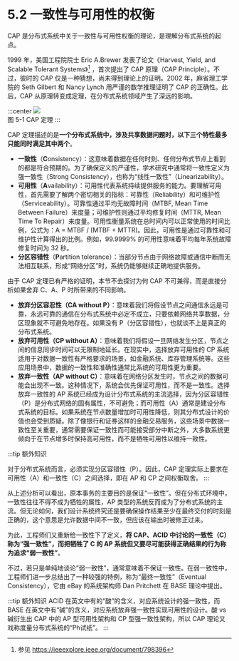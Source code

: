 # 5.2 一致性与可用性的权衡 

CAP 是分布式系统中关于一致性与可用性权衡的理论，是理解分布式系统的起点。

1999 年，美国工程院院士 Eric A.Brewer 发表了论文《Harvest, Yield, and Scalable Tolerant Systems》[^1] ，首次提出了 CAP 原理（CAP Principle）。不过，彼时的 CAP 仅是一种猜想，尚未得到理论上的证明。2002 年，麻省理工学院的 Seth Gilbert 和 Nancy Lynch 用严谨的数学推理证明了 CAP 的正确性。此后，CAP 从原理转变成定理，在分布式系统领域产生了深远的影响。

:::center
  ![](../assets/cap-theorem.png) <br/>
  图 5-1 CAP 定理
:::

CAP 定理描述的是**一个分布式系统中，涉及共享数据问题时，以下三个特性最多只能同时满足其中两个**。

- **一致性**（**C**onsistency）：这意味着数据在任何时刻、任何分布式节点上看到的都是符合预期的。为了确保定义的严谨性，学术研究中通常将一致性定义为强一致性（Strong Consistency），也称为“线性一致性”（Linearizability）。
- **可用性**（**A**vailability）：可用性代表系统持续提供服务的能力。要理解可用性，首先需要了解两个密切相关的指标：可靠性（Reliability）和可维护性（Serviceability）。可靠性通过平均无故障时间（MTBF, Mean Time Between Failure）来度量；可维护性则通过平均修复时间（MTTR, Mean Time To Repair）来度量。可用性衡量系统在总时间内可以正常使用的时间比例，公式为：A = MTBF / (MTBF + MTTR)。因此，可用性是通过可靠性和可维护性计算得出的比例。例如，99.9999% 的可用性意味着平均每年系统故障修复时间为 32 秒。
- **分区容错性**（**P**artition tolerance）：当部分节点由于网络故障或通信中断而无法相互联系，形成“网络分区”时，系统仍能够继续正确地提供服务。

由于 CAP 定理已有严格的证明，本节不去探讨为何 CAP 不可兼得，而是直接分析如果舍弃 C、A、P 时所带来的不同影响。

- **放弃分区容忍性（CA without P）**：意味着我们将假设节点之间通信永远是可靠，永远可靠的通信在分布式系统中必定不成立，只要依赖网络共享数据，分区现象就不可避免地存在。如果没有 P（分区容错性），也就谈不上是真正的分布式系统。
- **放弃可用性（CP without A）**：意味着我们将假设一旦网络发生分区，节点之间的信息同步时间可以无限制地延长。在现实中，选择放弃可用性的 CP 系统适用于对数据一致性有严格要求的场景，如金融系统、库存管理系统等。这些应用场景中，数据的一致性和准确性通常比系统的可用性更为重要。
- **放弃一致性（AP without C）**：意味着在网络分区发生时，节点之间的数据可能会出现不一致。这种情况下，系统会优先保证可用性，而不是一致性。选择放弃一致性的 AP 系统已经成为设计分布式系统的主流选择，因为分区容错性（P）是分布式网络的固有属性，不可避免；而可用性（A）通常是建设分布式系统的目标。如果系统在节点数量增加时可用性降低，则其分布式设计的价值也会受到质疑。除了像银行和证券这样的金融交易服务，这些场景中数据一致性至关重要，通常需要保证一致性而可能接受部分中断之外，大多数系统更倾向于在节点增多时保持高可用性，而不是牺牲可用性以维持一致性。

:::tip 额外知识

对于分布式系统而言，必须实现分区容错性（P）。因此，CAP 定理实际上要求在可用性（A）和一致性（C）之间选择，即在 AP 和 CP 之间权衡取舍。
:::

从上述分析可以看出，原本事务的主要目的是保证“一致性”。但在分布式环境中，一致性往往不得不成为牺牲的属性，AP 类型的系统反而成为了分布式系统的主流。但无论如何，我们设计系统终究还是要确保操作结果至少在最终交付的时刻是正确的，这个意思是允许数据中间不一致，但应该在输出时被修正过来。

为此，工程师们又重新给一致性下了定义，**将 CAP、ACID 中讨论的一致性（C）称为“强一致性”，而把牺牲了 C 的 AP 系统但又要尽可能获得正确结果的行为称为追求“弱一致性”**。

不过，若只是单纯地谈论“弱一致性”，通常意味着不保证一致性。在弱一致性中，工程师们进一步总结出了一种较强的特例，称为“最终一致性”（Eventual Consistency），它由 eBay 的系统架构师 Dan Pritchett 在 BASE 理论中提出。

:::tip 额外知识
ACID 在英文中有的“酸”的含义，对应系统设计的强一致性，而 BASE 在英文中有“碱”的含义，对应系统放弃强一致性实现可用性的设计。酸 vs 碱衍生出 CAP 中的 AP 型可用性架构和 CP 型强一致性架构，所以 CAP 理论又戏称度量分布式系统的“Ph试纸”。
:::


[^1]: 参见 https://ieeexplore.ieee.org/document/798396
[^2]: 参见 https://dl.acm.org/doi/10.1145/343477.343502
[^3]: 参见 https://dl.acm.org/doi/abs/10.1145/564585.564601

